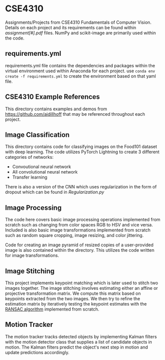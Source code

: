 # CSE4310

Assignments/Projects from CSE4310 Fundamentals of Computer Vision. Details on each project and its requirements can be found within _assignment[#].pdf_ files. NumPy and scikit-image are primarily used within the code.

## requirements.yml
requirements.yml file contains the dependencies and packages within the virtual environment used within Anaconda for each project. 
use `conda env create -f requirements.yml` to create the environment based on that yaml file.

## CSE4310 Example References
This directory contains examples and demos from https://github.com/ajdillhoff that may be referenced throughout each project.

## Image Classification
This directory contains code for classifying images on the Food101 dataset with deep learning. The code utilizes PyTorch Lightning to create 3 different categories of networks:
- Convoutional neural network
- All convolutional neural network
- Transfer learning

There is also a version of the CNN which uses regularization in the form of dropout which can be found in _Regularization.py_

## Image Processing
The code here covers basic image processing operations implemented from scratch such as changing from color spaces RGB to HSV and vice versa. Included is also basic image transformations implemented from scratch such as random square cropping, image resizing, and color jittering.

Code for creating an image pyramid of resized copies of a user-provided image is also contained within the directory. This utilizes the code written for image transformations.

## Image Stitching
This project implements keypoint matching which is later used to stitch two images together. The image stitching involves estimating either an affine or projective transformation matrix. We compute this matrix based on keypoints extracted from the two images. We then try to refine the estimation matrix by iteratively testing the keypoint estimates with the [RANSAC algorithm](https://en.wikipedia.org/wiki/Random_sample_consensus) implemented from scratch.

## Motion Tracker
The motion tracker tracks detected objects by implementing Kalman filters with the motion detector class that supplies a list of candidate objects in motion. The Kalman filters predict the object's next step in motion and update predictions accordingly.
